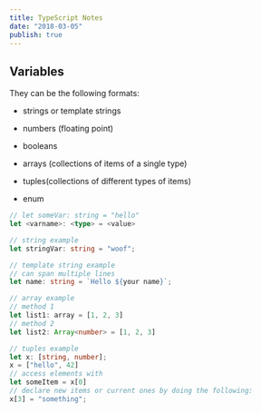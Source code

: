 ```yaml
---
title: TypeScript Notes
date: "2018-03-05"
publish: true
---
```


## Variables

They can be the following formats:

* strings or template strings

* numbers (floating point)

* booleans

* arrays (collections of items of a single type)

* tuples(collections of different types of items)

* enum

```typescript
// let someVar: string = "hello"
let <varname>: <type> = <value>

// string example
let stringVar: string = "woof";

// template string example
// can span multiple lines
let name: string = `Hello ${your name}`;

// array example
// method 1
let list1: array = [1, 2, 3]
// method 2
let list2: Array<number> = [1, 2, 3]

// tuples example
let x: [string, number];
x = ["hello", 42]
// access elements with
let someItem = x[0]
// declare new items or current ones by doing the following:
x[3] = "something";
```